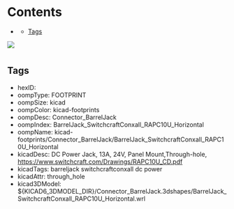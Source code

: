 



Contents
========

* [](#)
	* [Tags](#tags)
  
![][im]
# 

## Tags

- hexID: 
- oompType: FOOTPRINT
- oompSize: kicad
- oompColor: kicad-footprints
- oompDesc: Connector_BarrelJack
- oompIndex: BarrelJack_SwitchcraftConxall_RAPC10U_Horizontal
- oompName: kicad-footprints/Connector_BarrelJack/BarrelJack_SwitchcraftConxall_RAPC10U_Horizontal
- kicadDesc: DC Power Jack, 13A, 24V, Panel Mount,Through-hole, https://www.switchcraft.com/Drawings/RAPC10U_CD.pdf
- kicadTags: barreljack switchcraftconxall dc power
- kicadAttr: through_hole
- kicad3DModel: ${KICAD6_3DMODEL_DIR}/Connector_BarrelJack.3dshapes/BarrelJack_SwitchcraftConxall_RAPC10U_Horizontal.wrl



[im]: image.png
